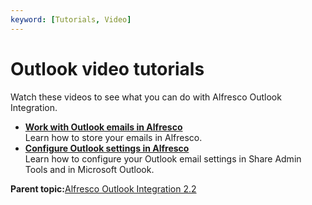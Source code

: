 ```yaml
---
keyword: [Tutorials, Video]
---
```


# Outlook video tutorials

Watch these videos to see what you can do with Alfresco Outlook Integration.

-   **[Work with Outlook emails in Alfresco](../concepts/Outlook-video-01.md)**  
Learn how to store your emails in Alfresco.
-   **[Configure Outlook settings in Alfresco](../concepts/Outlook-video-03.md)**  
Learn how to configure your Outlook email settings in Share Admin Tools and in Microsoft Outlook.

**Parent topic:**[Alfresco Outlook Integration 2.2](../concepts/Outlook-overview.md)

